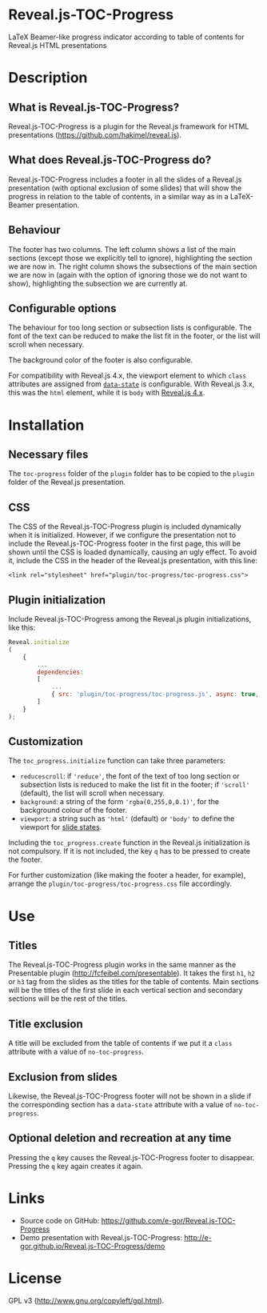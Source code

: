 Reveal.js-TOC-Progress
======================

LaTeX Beamer-like progress indicator according to table of contents for Reveal.js HTML presentations

# Description

## What is Reveal.js-TOC-Progress?

Reveal.js-TOC-Progress is a plugin for the Reveal.js framework for HTML presentations (https://github.com/hakimel/reveal.js).

## What does Reveal.js-TOC-Progress do?

Reveal.js-TOC-Progress includes a footer in all the slides of a Reveal.js presentation (with optional exclusion of some slides) that will show the progress in relation to the table of contents, in a similar way as in a LaTeX-Beamer presentation.

## Behaviour

The footer has two columns. The left column shows a list of the main sections (except those we explicitly tell to ignore), highlighting the section we are now in. The right column shows the subsections of the main section we are now in (again with the option of ignoring those we do not want to show), highlighting the subsection we are currently at.

## Configurable options

The behaviour for too long section or subsection lists is configurable. The font of the text can be reduced to make the list fit in the footer, or the list will scroll when necessary.

The background color of the footer is also configurable.

For compatibility with Reveal.js 4.x, the viewport element to which
`class` attributes are assigned from
[`data-state`](https://revealjs.com/markup/#slide-states) is
configurable.  With Reveal.js 3.x, this was the ```html``` element,
while it is `body` with [Reveal.js 4.x](https://revealjs.com/markup/#viewport).

# Installation

## Necessary files

The ```toc-progress``` folder of the ```plugin``` folder has to be copied to the ```plugin``` folder of the Reveal.js presentation.

## CSS

The CSS of the Reveal.js-TOC-Progress plugin is included dynamically when it is initialized. However, if we configure the presentation not to include the Reveal.js-TOC-Progress footer in the first page, this will be shown until the CSS is loaded dynamically, causing an ugly effect. To avoid it, include the CSS in the header of the Reveal.js presentation, with this line:

```<link rel="stylesheet" href="plugin/toc-progress/toc-progress.css">```

## Plugin initialization

Include Reveal.js-TOC-Progress among the Reveal.js plugin initializations, like this:

```javascript
Reveal.initialize
(
	{
		...
		dependencies:
		[
			...
			{ src: 'plugin/toc-progress/toc-progress.js', async: true, callback: function() { toc_progress.initialize(); toc_progress.create(); } }
		]
	}
);
```

## Customization

The ```toc_progress.initialize``` function can take three parameters:

- ```reducescroll```: if ```'reduce'```, the font of the text of too long section or subsection lists is reduced to make the list fit in the footer; if ```'scroll'``` (default), the list will scroll when necessary.
- ```background```: a string of the form ```'rgba(0,255,0,0.1)'```, for the background colour of the footer.
- ```viewport```: a string such as ```'html'``` (default) or ```'body'``` to define the viewport for [slide states](https://revealjs.com/markup/#viewport).

Including the ```toc_progress.create``` function in the Reveal.js initialization is not compulsory. If it is not included, the key ```q``` has to be pressed to create the footer.

For further customization (like making the footer a header, for example), arrange the ```plugin/toc-progress/toc-progress.css``` file accordingly.

# Use

## Titles

The Reveal.js-TOC-Progress plugin works in the same manner as the Presentable plugin (http://fcfeibel.com/presentable). It takes the first ```h1```, ```h2``` or ```h3``` tag from the slides as the titles for the table of contents. Main sections will be the titles of the first slide in each vertical section and secondary sections will be the rest of the titles.

## Title exclusion

A title will be excluded from the table of contents if we put it a ```class``` attribute with a value of ```no-toc-progress```.

## Exclusion from slides

Likewise, the Reveal.js-TOC-Progress footer will not be shown in a slide if the corresponding section has a ```data-state``` attribute with a value of ```no-toc-progress```.

## Optional deletion and recreation at any time

Pressing the ```q``` key causes the Reveal.js-TOC-Progress footer to disappear. Pressing the ```q``` key again creates it again.

# Links

- Source code on GitHub: https://github.com/e-gor/Reveal.js-TOC-Progress
- Demo presentation with Reveal.js-TOC-Progress: http://e-gor.github.io/Reveal.js-TOC-Progress/demo

# License

GPL v3 (http://www.gnu.org/copyleft/gpl.html).
